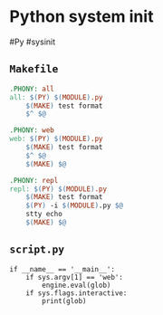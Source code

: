 # Python system init
#Py #sysinit

## `Makefile`

```Makefile
.PHONY: all
all: $(PY) $(MODULE).py
	$(MAKE) test format
	$^ $@

.PHONY: web
web: $(PY) $(MODULE).py
	$(MAKE) test format
	$^ $@
	$(MAKE) $@

.PHONY: repl
repl: $(PY) $(MODULE).py
	$(MAKE) test format
	$(PY) -i $(MODULE).py $@
	stty echo
	$(MAKE) $@
```

## `script.py`

```Py
if __name__ == '__main__':
    if sys.argv[1] == 'web':
        engine.eval(glob)
    if sys.flags.interactive:
        print(glob)
```
